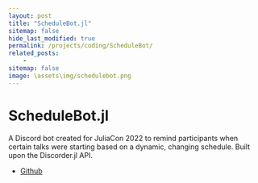 ```yaml
---
layout: post
title: "ScheduleBot.jl"
sitemap: false
hide_last_modified: true
permalink: /projects/coding/ScheduleBot/
related_posts:
    -
sitemap: false
image: \assets\img/schedulebot.png
---
```


# ScheduleBot.jl
A Discord bot created for JuliaCon 2022 to remind participants when certain talks were starting based on a dynamic, changing schedule. Built upon the Discorder.jl API.

- [Github](https://github.com/khkwong/ScheduleBot?tab=readme-ov-file)